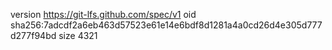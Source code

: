 version https://git-lfs.github.com/spec/v1
oid sha256:7adcdf2a6eb463d57523e61e14e6bdf8d1281a4a0cd26d4e305d777d277f94bd
size 4321
